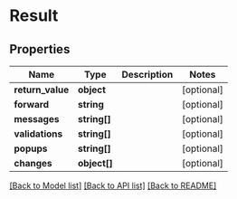 # Result

## Properties
Name | Type | Description | Notes
------------ | ------------- | ------------- | -------------
**return_value** | **object** |  | [optional] 
**forward** | **string** |  | [optional] 
**messages** | **string[]** |  | [optional] 
**validations** | **string[]** |  | [optional] 
**popups** | **string[]** |  | [optional] 
**changes** | **object[]** |  | [optional] 

[[Back to Model list]](../README.md#documentation-for-models) [[Back to API list]](../README.md#documentation-for-api-endpoints) [[Back to README]](../README.md)


